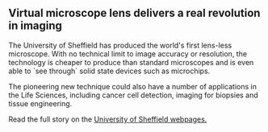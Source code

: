 ## Virtual microscope lens delivers a real revolution in imaging 

The University of Sheffield has produced the world's first lens-less microscope. With no technical limit to image accuracy or resolution, the technology is cheaper to produce than standard microscopes and is even able to `see through´ solid state devices such as microchips.
<!--break-->
The pioneering new technique could also have a number of applications in the Life Sciences, including cancer cell detection, imaging for biopsies and tissue engineering.

Read the full story on the [University of Sheffield webpages.](http://www.shef.ac.uk/research/stories/engineering/24)